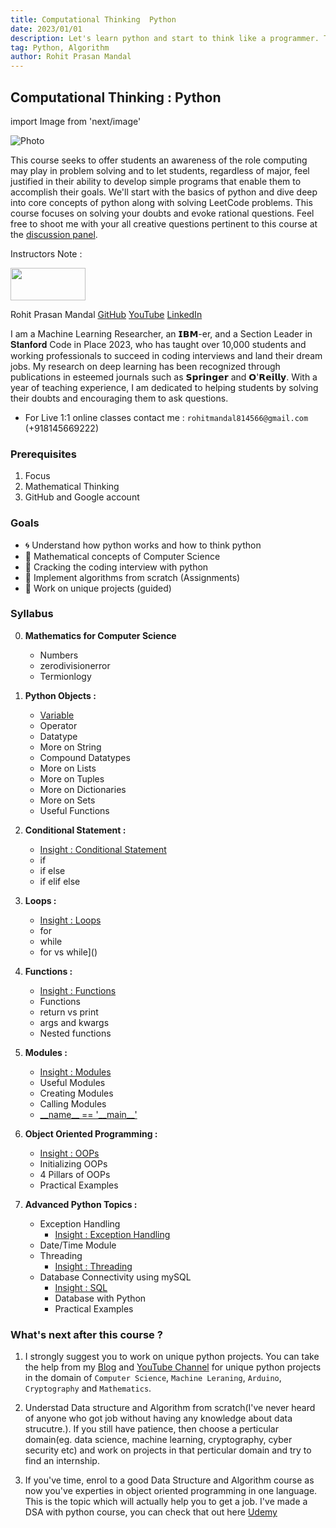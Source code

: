 ```yaml
---
title: Computational Thinking  Python
date: 2023/01/01
description: Let's learn python and start to think like a programmer. This course seeks to offer students an awareness of the role computing may play in problem solving and to let students, regardless of major, feel justified in their ability to develop simple programs that enable them to accomplish their goals. We'll start with the basics of python and dive deep into core concepts of python along with solving LeetCode problems.
tag: Python, Algorithm
author: Rohit Prasan Mandal
---
```


## Computational Thinking : Python

import Image from 'next/image'

<Image
  src="/images/ad.png"
  alt="Photo"
  width={4592}
  height={2584}
  priority
  className="next-image"
/>


This course seeks to offer students an awareness of the role computing may play in problem solving and to let students, regardless of major, feel justified in their ability to develop simple programs that enable them to accomplish their goals. We'll start with the basics of python and dive deep into core concepts of python along with solving LeetCode problems. This course focuses on solving your doubts and evoke rational questions. Feel free to shoot me with your all creative questions pertinent to this course at the [discussion panel](https://github.com/xiaowuc2/Computational-Thinking-Python/discussions).


Instructors Note : 


<a href="https://www.teacheron.com/tutor-profile/76UO?r=76UO" target="_blank" style="display: inline-block;"><img src="https://www.teacheron.com/resources/assets/img/badges/proudToBeTeacher.png" style="width: 120px !important; height: 52px !important"></a>



Rohit Prasan Mandal [GitHub](https://github.com/xiaowuc2) [YouTube](https://www.youtube.com/qxresearch) [LinkedIn](https://linkedin.com/in/xiaowuc2)

I am a Machine Learning Researcher, an 𝗜𝗕𝗠-er, and a Section Leader in 𝐒𝐭𝐚𝐧𝐟𝐨𝐫𝐝 Code in Place 2023, who has taught over 10,000 students and working professionals to succeed in coding interviews and land their dream jobs. My research on deep learning has been recognized through publications in esteemed journals such as 𝗦𝗽𝗿𝗶𝗻𝗴𝗲𝗿 and 𝗢'𝗥𝗲𝗶𝗹𝗹𝘆. With a year of teaching experience, I am dedicated to helping students by solving their doubts and encouraging them to ask questions.

- For Live 1:1 online classes contact me : `rohitmandal814566@gmail.com` (+918145669222)

### Prerequisites

1. Focus
2. Mathematical Thinking  
3. GitHub and Google account

### Goals

- 🌀 Understand how python works and how to think python
- 🍥 Mathematical concepts of Computer Science
- 🍁 Cracking the coding interview with python
- 🍉 Implement algorithms from scratch (Assignments)
- 🍚 Work on unique projects (guided)

### Syllabus 

0. **Mathematics for Computer Science**
    - Numbers
    - zerodivisionerror
    - Termionlogy

1. **Python Objects :**

    - [Variable]()
    - Operator
    - Datatype
    - More on String
    - Compound Datatypes
    - More on Lists
    - More on Tuples
    - More on Dictionaries
    - More on Sets
    - Useful Functions
    
2. **Conditional Statement :**

    - [Insight : Conditional Statement]()
    - if
    - if else
    - if elif else

3. **Loops :**

    - [Insight : Loops]()
    - for
    - while
    - for vs while]()
    
4. **Functions :** 

    - [Insight : Functions]()
    - Functions
    - return vs print
    - args and kwargs
    - Nested functions

5. **Modules :** 
    
    - [Insight : Modules]()
    - Useful Modules
    - Creating Modules
    - Calling Modules
    - [\_\_name__ == '\_\_main\_\_']()
  
6. **Object Oriented Programming :**
   
   - [Insight : OOPs]()
   - Initializing OOPs
   - 4 Pillars of OOPs
   - Practical Examples
  
7. **Advanced Python Topics :**

    - Exception Handling
        - [Insight : Exception Handling]()
    - Date/Time Module
    - Threading
        - [Insight : Threading]()
    - Database Connectivity using mySQL
        - [Insight : SQL]()
        - Database with Python
        - Practical Examples

     

### What's next after this course ? 

1. I strongly suggest you to work on unique python projects. You can take the help from my [Blog](https://xiaowuc2.vercel.app/posts) and [YouTube Channel](https://www.youtube.com/c/qxresearch/) for unique python projects in the domain of `Computer Science`, `Machine Leraning`, `Arduino`, `Cryptography` and `Mathematics`. 

2. Understad Data structure and Algorithm from scratch(I've never heard of anyone who got job without having any knowledge about data strucutre.). If you still have patience, then choose a perticular domain(eg. data science, machine learning, cryptography, cyber security etc) and work on projects in that perticular domain and try to find an internship.

3. If you've time, enrol to a good Data Structure and Algorithm course as now you've experties in object oriented programming in one language. This is the topic which will actually help you to get a job. I've made a DSA with python course, you can check that out here [Udemy]()

